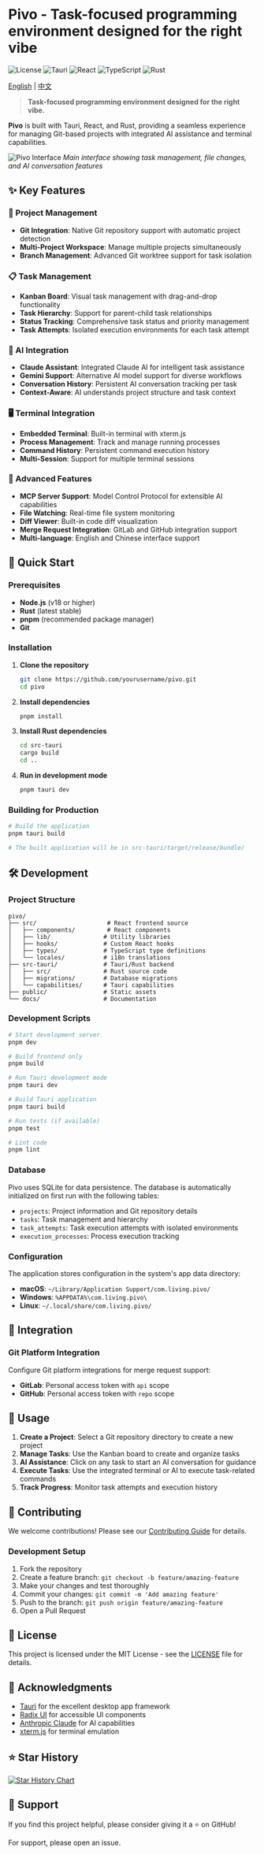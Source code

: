 # Pivo - Task-focused programming environment designed for the right vibe

![License](https://img.shields.io/badge/License-MIT-blue.svg)
![Tauri](https://img.shields.io/badge/Tauri-2.x-orange.svg)
![React](https://img.shields.io/badge/React-18.x-blue.svg)
![TypeScript](https://img.shields.io/badge/TypeScript-5.x-blue.svg)
![Rust](https://img.shields.io/badge/Rust-1.x-red.svg)

[English](README.md) | [中文](README-zh.md)

> **Task-focused programming environment designed for the right vibe.**

**Pivo** is built with Tauri, React, and Rust, providing a seamless experience for managing Git-based projects with integrated AI assistance and terminal capabilities.

![Pivo Interface](assets/screenshot.jpg)
*Main interface showing task management, file changes, and AI conversation features*

## ✨ Key Features

### 🎯 Project Management
- **Git Integration**: Native Git repository support with automatic project detection
- **Multi-Project Workspace**: Manage multiple projects simultaneously
- **Branch Management**: Advanced Git worktree support for task isolation

### 📋 Task Management
- **Kanban Board**: Visual task management with drag-and-drop functionality
- **Task Hierarchy**: Support for parent-child task relationships
- **Status Tracking**: Comprehensive task status and priority management
- **Task Attempts**: Isolated execution environments for each task attempt

### 🤖 AI Integration
- **Claude Assistant**: Integrated Claude AI for intelligent task assistance
- **Gemini Support**: Alternative AI model support for diverse workflows
- **Conversation History**: Persistent AI conversation tracking per task
- **Context-Aware**: AI understands project structure and task context

### 🖥️ Terminal Integration
- **Embedded Terminal**: Built-in terminal with xterm.js
- **Process Management**: Track and manage running processes
- **Command History**: Persistent command execution history
- **Multi-Session**: Support for multiple terminal sessions

### 🔧 Advanced Features
- **MCP Server Support**: Model Control Protocol for extensible AI capabilities
- **File Watching**: Real-time file system monitoring
- **Diff Viewer**: Built-in code diff visualization
- **Merge Request Integration**: GitLab and GitHub integration support
- **Multi-language**: English and Chinese interface support

## 🚀 Quick Start

### Prerequisites

- **Node.js** (v18 or higher)
- **Rust** (latest stable)
- **pnpm** (recommended package manager)
- **Git**

### Installation

1. **Clone the repository**
   ```bash
   git clone https://github.com/yourusername/pivo.git
   cd pivo
   ```

2. **Install dependencies**
   ```bash
   pnpm install
   ```

3. **Install Rust dependencies**
   ```bash
   cd src-tauri
   cargo build
   cd ..
   ```

4. **Run in development mode**
   ```bash
   pnpm tauri dev
   ```

### Building for Production

```bash
# Build the application
pnpm tauri build

# The built application will be in src-tauri/target/release/bundle/
```

## 🛠️ Development

### Project Structure

```
pivo/
├── src/                    # React frontend source
│   ├── components/         # React components
│   ├── lib/               # Utility libraries
│   ├── hooks/             # Custom React hooks
│   ├── types/             # TypeScript type definitions
│   └── locales/           # i18n translations
├── src-tauri/             # Tauri/Rust backend
│   ├── src/               # Rust source code
│   ├── migrations/        # Database migrations
│   └── capabilities/      # Tauri capabilities
├── public/                # Static assets
└── docs/                  # Documentation
```

### Development Scripts

```bash
# Start development server
pnpm dev

# Build frontend only
pnpm build

# Run Tauri development mode
pnpm tauri dev

# Build Tauri application
pnpm tauri build

# Run tests (if available)
pnpm test

# Lint code
pnpm lint
```

### Database

Pivo uses SQLite for data persistence. The database is automatically initialized on first run with the following tables:

- `projects`: Project information and Git repository details
- `tasks`: Task management and hierarchy
- `task_attempts`: Task execution attempts with isolated environments
- `execution_processes`: Process execution tracking

### Configuration

The application stores configuration in the system's app data directory:

- **macOS**: `~/Library/Application Support/com.living.pivo/`
- **Windows**: `%APPDATA%\com.living.pivo\`
- **Linux**: `~/.local/share/com.living.pivo/`

## 🔧 Integration

### Git Platform Integration

Configure Git platform integrations for merge request support:

- **GitLab**: Personal access token with `api` scope
- **GitHub**: Personal access token with `repo` scope

## 📖 Usage

1. **Create a Project**: Select a Git repository directory to create a new project
2. **Manage Tasks**: Use the Kanban board to create and organize tasks
3. **AI Assistance**: Click on any task to start an AI conversation for guidance
4. **Execute Tasks**: Use the integrated terminal or AI to execute task-related commands
5. **Track Progress**: Monitor task attempts and execution history

## 🤝 Contributing

We welcome contributions! Please see our [Contributing Guide](CONTRIBUTING.md) for details.

### Development Setup

1. Fork the repository
2. Create a feature branch: `git checkout -b feature/amazing-feature`
3. Make your changes and test thoroughly
4. Commit your changes: `git commit -m 'Add amazing feature'`
5. Push to the branch: `git push origin feature/amazing-feature`
6. Open a Pull Request

## 📝 License

This project is licensed under the MIT License - see the [LICENSE](LICENSE) file for details.

## 🙏 Acknowledgments

- [Tauri](https://tauri.app/) for the excellent desktop app framework
- [Radix UI](https://www.radix-ui.com/) for accessible UI components
- [Anthropic Claude](https://www.anthropic.com/) for AI capabilities
- [xterm.js](https://xtermjs.org/) for terminal emulation

## ⭐ Star History

[![Star History Chart](https://api.star-history.com/svg?repos=12Particles/pivo&type=Date)](https://star-history.com/#yourusername/pivo&Date)

## 💬 Support

If you find this project helpful, please consider giving it a ⭐ on GitHub!

For support, please open an issue.
